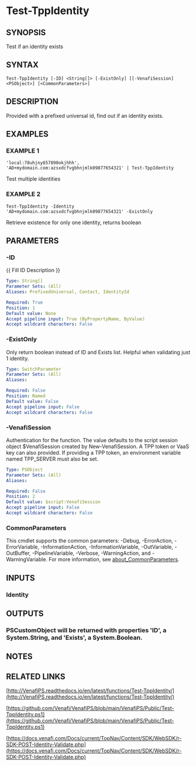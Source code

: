 # Test-TppIdentity

## SYNOPSIS
Test if an identity exists

## SYNTAX

```
Test-TppIdentity [-ID] <String[]> [-ExistOnly] [[-VenafiSession] <PSObject>] [<CommonParameters>]
```

## DESCRIPTION
Provided with a prefixed universal id, find out if an identity exists.

## EXAMPLES

### EXAMPLE 1
```
'local:78uhjny657890okjhhh', 'AD+mydomain.com:azsxdcfvgbhnjmlk09877654321' | Test-TppIdentity
```

Test multiple identities

### EXAMPLE 2
```
Test-TppIdentity -Identity 'AD+mydomain.com:azsxdcfvgbhnjmlk09877654321' -ExistOnly
```

Retrieve existence for only one identity, returns boolean

## PARAMETERS

### -ID
{{ Fill ID Description }}

```yaml
Type: String[]
Parameter Sets: (All)
Aliases: PrefixedUniversal, Contact, IdentityId

Required: True
Position: 1
Default value: None
Accept pipeline input: True (ByPropertyName, ByValue)
Accept wildcard characters: False
```

### -ExistOnly
Only return boolean instead of ID and Exists list. 
Helpful when validating just 1 identity.

```yaml
Type: SwitchParameter
Parameter Sets: (All)
Aliases:

Required: False
Position: Named
Default value: False
Accept pipeline input: False
Accept wildcard characters: False
```

### -VenafiSession
Authentication for the function.
The value defaults to the script session object $VenafiSession created by New-VenafiSession.
A TPP token or VaaS key can also provided.
If providing a TPP token, an environment variable named TPP_SERVER must also be set.

```yaml
Type: PSObject
Parameter Sets: (All)
Aliases:

Required: False
Position: 2
Default value: $script:VenafiSession
Accept pipeline input: False
Accept wildcard characters: False
```

### CommonParameters
This cmdlet supports the common parameters: -Debug, -ErrorAction, -ErrorVariable, -InformationAction, -InformationVariable, -OutVariable, -OutBuffer, -PipelineVariable, -Verbose, -WarningAction, and -WarningVariable. For more information, see [about_CommonParameters](http://go.microsoft.com/fwlink/?LinkID=113216).

## INPUTS

### Identity
## OUTPUTS

### PSCustomObject will be returned with properties 'ID', a System.String, and 'Exists', a System.Boolean.
## NOTES

## RELATED LINKS

[http://VenafiPS.readthedocs.io/en/latest/functions/Test-TppIdentity/](http://VenafiPS.readthedocs.io/en/latest/functions/Test-TppIdentity/)

[https://github.com/Venafi/VenafiPS/blob/main/VenafiPS/Public/Test-TppIdentity.ps1](https://github.com/Venafi/VenafiPS/blob/main/VenafiPS/Public/Test-TppIdentity.ps1)

[https://docs.venafi.com/Docs/current/TopNav/Content/SDK/WebSDK/r-SDK-POST-Identity-Validate.php](https://docs.venafi.com/Docs/current/TopNav/Content/SDK/WebSDK/r-SDK-POST-Identity-Validate.php)

